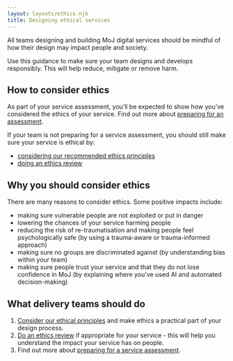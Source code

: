 ```yaml
---
layout: layouts/ethics.njk
title: Designing ethical services
---
```


All teams designing and building MoJ digital services should be mindful of how their design may impact people and society.

Use this guidance to make sure your team designs and develops responsibly. This will help reduce, mitigate or remove harm.

## How to consider ethics

As part of your service assessment, you’ll be expected to show how you’ve considered the ethics of your service. Find out more about [preparing for an assessment](/ethics/assessment).

If your team is not preparing for a service assessment, you should still make sure your service is ethical by:

- [considering our recommended ethics principles](/ethics/principles/)
- [doing an ethics review](/ethics/review/)

## Why you should consider ethics

There are many reasons to consider ethics. Some positive impacts include:

- making sure vulnerable people are not exploited or put in danger
- lowering the chances of your service harming people
- reducing the risk of re-traumatisation and making people feel psychologically safe (by using a trauma-aware or trauma-informed approach)
- making sure no groups are discriminated against (by understanding bias within your team)
- making sure people trust your service and that they do not lose confidence in MoJ (by explaining where you’ve used AI and automated decision-making)

## What delivery teams should do

1. [Consider our ethical principles](/ethics/principles/) and make ethics a practical part of your design process.
2. [Do an ethics review](/ethics/review/) if appropriate for your service - this will help you understand the impact your service has on people.
3. Find out more about [preparing for a service assessment](/ethics/assessment/).
